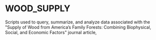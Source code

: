 # WOOD_SUPPLY
Scripts used to query, summarize, and analyze data associated with the "Supply of Wood from America’s Family Forests: Combining Biophysical, Social, and Economic Factors" journal article,
